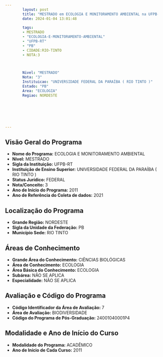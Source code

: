 ```yaml
---
        layout: post
        title: "MESTRADO em ECOLOGIA E MONITORAMENTO AMBIENTAL na UFPB-RT  "
        date: 2024-01-04 13:01:48
     
        tags:
        - MESTRADO
        - "ECOLOGIA-E-MONITORAMENTO-AMBIENTAL"
        - "UFPB-RT"
        - "PB"
        - CIDADE:RIO-TINTO
        - NOTA:3
        
       

        Nivel: "MESTRADO"
        Nota: "3"
        Instituicao: "UNIVERSIDADE FEDERAL DA PARAÍBA ( RIO TINTO )"
        Estado: "PB"
        Area: "ECOLOGIA"
        Regiao: NORDESTE
        
        
        
        
        
        
---
```

## Visão Geral do Programa
- **Nome do Programa:** ECOLOGIA E MONITORAMENTO AMBIENTAL
- **Nível:** MESTRADO
- **Sigla da Instituição:** UFPB-RT
- **Instituição de Ensino Superior:** UNIVERSIDADE FEDERAL DA PARAÍBA ( RIO TINTO )
- **Status Jurídico:** FEDERAL
- **Nota/Conceito:** 3
- **Ano de Início do Programa:** 2011
- **Ano de Referência do Coleta de dados:** 2021

## Localização do Programa
- **Grande Região:** NORDESTE
- **Sigla da Unidade da Federação:** PB
- **Município Sede:** RIO TINTO

## Áreas de Conhecimento
- **Grande Área do Conhecimento:** CIÊNCIAS BIOLÓGICAS
- **Área de Conhecimento:** ECOLOGIA
- **Área Básica do Conhecimento:** ECOLOGIA
- **Subárea:** NÃO SE APLICA
- **Especialidade:** NÃO SE APLICA

## Avaliação e Código do Programa
- **Código Identificador da Área de Avaliação:** 7
- **Área de Avaliação:** BIODIVERSIDADE
- **Código do Programa de Pós-Graduação:** 24001040001P4


## Modalidade e Ano de Início do Curso
- **Modalidade do Programa:** ACADÊMICO
- **Ano de Início de Cada Curso:** 2011
